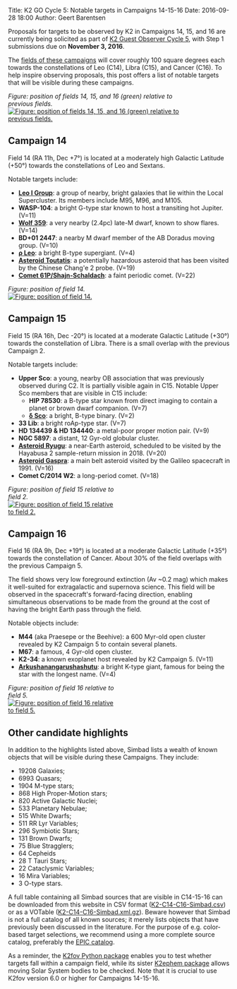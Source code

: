 Title: K2 GO Cycle 5: Notable targets in Campaigns 14-15-16
Date: 2016-09-28 18:00
Author: Geert Barentsen

Proposals for targets to be observed by K2 in Campaigns 14, 15, and 16
are currently being solicited as part of [K2 Guest Observer Cycle 5](k2-proposing-targets.html),
with Step 1 submissions due on **November 3, 2016**.

The [fields of these campaigns](k2-fields.html)
will cover roughly 100 square degrees each towards the
constellations of Leo (C14), Libra (C15), and Cancer (C16).
To help inspire observing proposals,
this post offers a list of notable targets that will be visible
during these campaigns.

<div class="thumbnail" style="width: 80%">
<div class="caption">
<i>Figure: position of fields 14, 15, and 16 (green) relative to previous fields.</i>
</div>
<a href="k2-fields.html">
<img alt="Figure: position of fields 14, 15, and 16 (green) relative to previous fields." class="img-responsive" src="images/k2/footprint-all-campaigns.png"/></a>
</div>


## Campaign 14

Field 14 (RA 11h, Dec +7°) is located at a moderately high Galactic Latitude (+50°)
towards the constellations of Leo and Sextans.

Notable targets include:

* **[Leo I Group](https://en.wikipedia.org/wiki/M96_Group)**: a group of nearby, bright galaxies that lie within the Local Supercluster. Its members include M95, M96, and M105.
* **WASP-104**: a bright G-type star known to host a transiting hot Jupiter. (V=11)
* **[Wolf 359](https://en.wikipedia.org/wiki/Wolf_359)**: a very nearby (2.4pc) late-M dwarf, known to show flares. (V=14)
* **BD+01 2447**: a nearby M dwarf member of the AB Doradus moving group. (V=10)
* **[ρ Leo](https://en.wikipedia.org/wiki/Rho_Leonis)**: a bright B-type supergiant. (V=4)
* **[Asteroid Toutatis](https://en.wikipedia.org/wiki/4179_Toutatis)**: a potentially hazardous asteroid that has been visited by the Chinese Chang'e 2 probe. (V=19)
* **[Comet 61P/Shajn-Schaldach](https://en.wikipedia.org/wiki/61P/Shajn%E2%80%93Schaldach)**: a faint periodic comet. (V=22)

<div class="thumbnail" style="width: 50%">
<div class="caption">
<i>Figure: position of field 14.</i>
</div>
<a href="images/campaign_selected/field14-final.png">
<img alt="Figure: position of field 14." class="img-responsive" src="images/campaign_selected/field14-final.png"/></a>
</div>


## Campaign 15

Field 15 (RA 16h, Dec -20°) is located at a moderate Galactic Latitude (+30°)
towards the constellation of Libra.  There is a small overlap with the previous Campaign 2.

Notable targets include:

* **Upper Sco**: a young, nearby OB association that was previously observed during C2. It is partially visible again in C15. Notable Upper Sco members that are visible in C15 include:
    - **HIP 78530**: a B-type star known from direct imaging to contain a planet or brown dwarf companion. (V=7)
    - **[δ Sco](https://en.wikipedia.org/wiki/Delta_Scorpii)**: a bright, B-type binary. (V=2)
* **33 Lib**: a bright roAp-type star. (V=7)
* **HD 134439 &amp; HD 134440**: a metal-poor proper motion pair. (V=9)
* **NGC 5897**: a distant, 12 Gyr-old globular cluster.
* **[Asteroid Ryugu](https://en.wikipedia.org/wiki/162173_Ryugu)**: a near-Earth asteroid, scheduled to be visited by the Hayabusa 2 sample-return mission in 2018. (V=20)
* **[Asteroid Gaspra](https://en.wikipedia.org/wiki/951_Gaspra)**: a main belt asteroid visited by the Galileo spacecraft in 1991. (V=16)
* **Comet C/2014 W2**: a long-period comet. (V=18)

<div class="thumbnail" style="width: 50%">
<div class="caption">
<i>Figure: position of field 15 relative to field 2.</i>
</div>
<a href="images/campaign_selected/field15-final.png">
<img alt="Figure: position of field 15 relative to field 2." class="img-responsive" src="images/campaign_selected/field15-final.png"/></a>
</div>


## Campaign 16


Field 16 (RA 9h, Dec +19°) is located at a moderate Galactic Latitude (+35°)
towards the constellation of Cancer. About 30% of the field overlaps with the previous Campaign 5.

The field shows very low foreground extinction (Av ~0.2 mag)
which makes it well-suited for extragalactic and supernova science.
This field will be observed in the spacecraft's forward-facing direction, enabling simultaneous observations to be made from the ground
at the cost of having the bright Earth pass through the field.

Notable objects include:

* **M44** (aka Praesepe or the Beehive): a 600 Myr-old open cluster revealed by K2 Campaign 5 to contain several planets.
* **M67**: a famous, 4 Gyr-old open cluster.
* **K2-34**: a known exoplanet host revealed by K2 Campaign 5. (V=11)
* **[Arkushanangarushashutu](https://en.wikipedia.org/wiki/Delta_Cancri)**: a bright K-type giant, famous for being the star with the longest name. (V=4)

<div class="thumbnail" style="width: 50%">
<div class="caption">
<i>Figure: position of field 16 relative to field 5.</i>
</div>
<a href="images/new-c16-field.png">
<img alt="Figure: position of field 16 relative to field 5." class="img-responsive" src="images/new-c16-field.png"/></a>
</div>


## Other candidate highlights

In addition to the highlights listed above, Simbad lists a wealth of known objects that will be visible during these Campaigns. They include:

* 19208 Galaxies;
* 6993 Quasars;
* 1904 M-type stars;
* 868 High Proper-Motion stars;
* 820 Active Galactic Nuclei;
* 533 Planetary Nebulae;
* 515 White Dwarfs;
* 511 RR Lyr Variables;
* 296 Symbiotic Stars;
* 131 Brown Dwarfs;
* 75 Blue Stragglers;
* 64 Cepheids
* 28 T Tauri Stars;
* 22 Cataclysmic Variables;
* 16 Mira Variables;
* 3 O-type stars.

A full table containing all Simbad sources that are visible in C14-15-16
can be downloaded from this website in CSV format ([K2-C14-C16-Simbad.csv](https://raw.githubusercontent.com/KeplerGO/K2FootprintFiles/master/simbad/K2-C14-C16-Simbad.csv)) or as a VOTable ([K2-C14-C16-Simbad.xml.gz](https://github.com/KeplerGO/K2FootprintFiles/raw/master/simbad/K2-C14-C16-Simbad.xml.gz)). Beware however that Simbad is not a full catalog of all known sources; it merely lists objects that have previously been discussed in the literature.
For the purpose of e.g. color-based target selections,
we recommend using a more complete source catalog, preferably the [EPIC catalog](https://archive.stsci.edu/k2/epic/search.php).

As a reminder, the [K2fov Python package](software.html#k2fov) enables you to test whether targets fall within a campaign field,
while its sister [K2ephem package](software.html#k2ephem)
allows moving Solar System bodies to be checked.
Note that it is crucial to use K2fov version 6.0 or higher for Campaigns 14-15-16.
